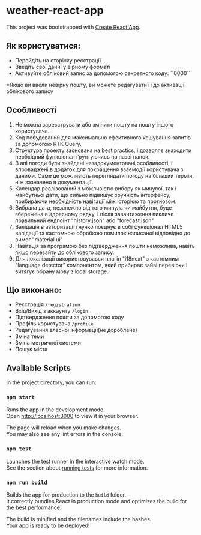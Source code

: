 # weather-react-app
 This project was bootstrapped with [Create React App](https://github.com/facebook/create-react-app).
 
 
##  Як користуватися:
- Перейдіть на сторінку реєстрації
- Введіть свої данні у вірному форматі
- Активуйте обліковий запис за допомогою секретного коду: ``0000```
    
 *Якщо ви ввели невірну пошту, ви можете редагувати її до активації облікового запису

## Особливості
1. Не можна зареєструвати або змінити пошту на пошту іншого користувача.
2. Код побудований для максимально ефективного кешування запитів за допомогою RTK Query.
3. Структура проекту заснована на best practics, і дозволяє знаходити необхідний функціонал ґрунтуючись на назві папок.
4. В апі погоди були знайдені незадокументовані особливості, і впроваджені в додаток для покращення взаємодії користувача з даними. Саме це можливість переглядати погоду на більший термін, ніж зазначено в документації.
5. Календар реалізований з можливістю вибору як минулої, так і майбутньої дати, що сильно підвищує зручність інтерфейсу, прибираючи необхідність навігації між історією та прогнозом.
6. Вибрана дата, незалежно від того минула чи майбутня, буде збережена в адресному рядку, і після завантаження викличе правильний ендпоінт "history.json" або "forecast.json"
7. Валідація в авторизації гнучко поєднує в собі функціонал HTML5 валідації та кастомною обробкою помилок написаної відповідно до вимог "material ui"
8. Навігація за програмою без підтвердження пошти неможлива, навіть якщо перезайти до облікового запису.
9. Для локалізації використовувався плагін "i18next" з кастомним "language detector" компонентом, який прибирає зайві перевірки і витягує oбрану мову з local storage.

## Що виконано:
- Реєстрація
```/registration```
- Вхід/Вихід з аккаунту 
```/login```
- Підтвердження пошти за допомогою коду
- Профіль користувача
```/profile```
- Редагування власної інформвції(не дороблене)
- Зміна теми
- Зміна метричної системи
- Пошук міста





## Available Scripts

In the project directory, you can run:

### `npm start`

Runs the app in the development mode.\
Open [http://localhost:3000](http://localhost:3000) to view it in your browser.

The page will reload when you make changes.\
You may also see any lint errors in the console.

### `npm test`

Launches the test runner in the interactive watch mode.\
See the section about [running tests](https://facebook.github.io/create-react-app/docs/running-tests) for more information.

### `npm run build`

Builds the app for production to the `build` folder.\
It correctly bundles React in production mode and optimizes the build for the best performance.

The build is minified and the filenames include the hashes.\
Your app is ready to be deployed!
